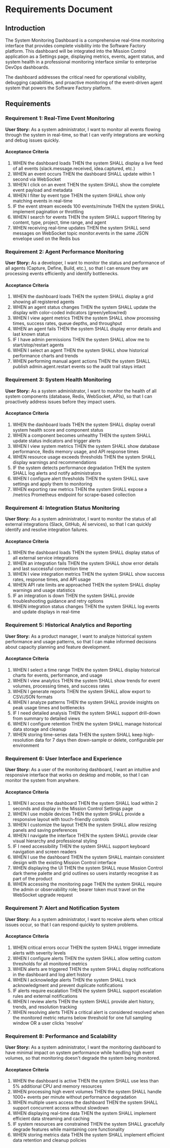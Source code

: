 # Requirements Document

## Introduction

The System Monitoring Dashboard is a comprehensive real-time monitoring interface that provides complete visibility into the Software Factory platform. This dashboard will be integrated into the Mission Control application as a Settings page, displaying metrics, events, agent status, and system health in a professional monitoring interface similar to enterprise DevOps dashboards.

The dashboard addresses the critical need for operational visibility, debugging capabilities, and proactive monitoring of the event-driven agent system that powers the Software Factory platform.

## Requirements

### Requirement 1: Real-Time Event Monitoring

**User Story:** As a system administrator, I want to monitor all events flowing through the system in real-time, so that I can verify integrations are working and debug issues quickly.

#### Acceptance Criteria

1. WHEN the dashboard loads THEN the system SHALL display a live feed of all events (slack.message.received, idea.captured, etc.)
2. WHEN an event occurs THEN the dashboard SHALL update within 1 second via WebSocket
3. WHEN I click on an event THEN the system SHALL show the complete event payload and metadata
4. WHEN I filter by event type THEN the system SHALL show only matching events in real-time
5. IF the event stream exceeds 100 events/minute THEN the system SHALL implement pagination or throttling
6. WHEN I search for events THEN the system SHALL support filtering by content, type, project, time range, and agent
7. WHEN receiving real-time updates THEN the system SHALL send messages on WebSocket topic monitor.events in the same JSON envelope used on the Redis bus

### Requirement 2: Agent Performance Monitoring

**User Story:** As a developer, I want to monitor the status and performance of all agents (Capture, Define, Build, etc.), so that I can ensure they are processing events efficiently and identify bottlenecks.

#### Acceptance Criteria

1. WHEN the dashboard loads THEN the system SHALL display a grid showing all registered agents
2. WHEN an agent status changes THEN the system SHALL update the display with color-coded indicators (green/yellow/red)
3. WHEN I view agent metrics THEN the system SHALL show processing times, success rates, queue depths, and throughput
4. WHEN an agent fails THEN the system SHALL display error details and last known status
5. IF I have admin permissions THEN the system SHALL allow me to start/stop/restart agents
6. WHEN I select an agent THEN the system SHALL show historical performance charts and trends
7. WHEN performing manual agent actions THEN the system SHALL publish admin.agent.restart events so the audit trail stays intact

### Requirement 3: System Health Monitoring

**User Story:** As a system administrator, I want to monitor the health of all system components (database, Redis, WebSocket, APIs), so that I can proactively address issues before they impact users.

#### Acceptance Criteria

1. WHEN the dashboard loads THEN the system SHALL display overall system health score and component status
2. WHEN a component becomes unhealthy THEN the system SHALL update status indicators and trigger alerts
3. WHEN I view system metrics THEN the system SHALL show database performance, Redis memory usage, and API response times
4. WHEN resource usage exceeds thresholds THEN the system SHALL display warnings and recommendations
5. IF the system detects performance degradation THEN the system SHALL log alerts and notify administrators
6. WHEN I configure alert thresholds THEN the system SHALL save settings and apply them to monitoring
7. WHEN exporting raw metrics THEN the system SHALL expose a /metrics Prometheus endpoint for scrape-based collection

### Requirement 4: Integration Status Monitoring

**User Story:** As a system administrator, I want to monitor the status of all external integrations (Slack, GitHub, AI services), so that I can quickly identify and resolve integration failures.

#### Acceptance Criteria

1. WHEN the dashboard loads THEN the system SHALL display status of all external service integrations
2. WHEN an integration fails THEN the system SHALL show error details and last successful connection time
3. WHEN I view integration metrics THEN the system SHALL show success rates, response times, and API usage
4. WHEN API rate limits are approached THEN the system SHALL display warnings and usage statistics
5. IF an integration is down THEN the system SHALL provide troubleshooting guidance and retry options
6. WHEN integration status changes THEN the system SHALL log events and update displays in real-time

### Requirement 5: Historical Analytics and Reporting

**User Story:** As a product manager, I want to analyze historical system performance and usage patterns, so that I can make informed decisions about capacity planning and feature development.

#### Acceptance Criteria

1. WHEN I select a time range THEN the system SHALL display historical charts for events, performance, and usage
2. WHEN I view analytics THEN the system SHALL show trends for event volumes, processing times, and success rates
3. WHEN I generate reports THEN the system SHALL allow export to CSV/JSON formats
4. WHEN I analyze patterns THEN the system SHALL provide insights on peak usage times and bottlenecks
5. IF I need detailed analysis THEN the system SHALL support drill-down from summary to detailed views
6. WHEN I configure retention THEN the system SHALL manage historical data storage and cleanup
7. WHEN storing time-series data THEN the system SHALL keep high-resolution data for 7 days then down-sample or delete, configurable per environment

### Requirement 6: User Interface and Experience

**User Story:** As a user of the monitoring dashboard, I want an intuitive and responsive interface that works on desktop and mobile, so that I can monitor the system from anywhere.

#### Acceptance Criteria

1. WHEN I access the dashboard THEN the system SHALL load within 2 seconds and display in the Mission Control Settings page
2. WHEN I use mobile devices THEN the system SHALL provide a responsive layout with touch-friendly controls
3. WHEN I customize the layout THEN the system SHALL allow resizing panels and saving preferences
4. WHEN I navigate the interface THEN the system SHALL provide clear visual hierarchy and professional styling
5. IF I need accessibility THEN the system SHALL support keyboard navigation and screen readers
6. WHEN I use the dashboard THEN the system SHALL maintain consistent design with the existing Mission Control interface
7. WHEN displaying the UI THEN the system SHALL reuse Mission Control dark theme palette and grid outlines so users instantly recognise it as part of the product
8. WHEN accessing the monitoring page THEN the system SHALL require the admin or observability role; bearer token must travel on the WebSocket upgrade request

### Requirement 7: Alert and Notification System

**User Story:** As a system administrator, I want to receive alerts when critical issues occur, so that I can respond quickly to system problems.

#### Acceptance Criteria

1. WHEN critical errors occur THEN the system SHALL trigger immediate alerts with severity levels
2. WHEN I configure alerts THEN the system SHALL allow setting custom thresholds for all monitored metrics
3. WHEN alerts are triggered THEN the system SHALL display notifications in the dashboard and log alert history
4. WHEN I acknowledge alerts THEN the system SHALL track acknowledgment and prevent duplicate notifications
5. IF alerts require escalation THEN the system SHALL support escalation rules and external notifications
6. WHEN I review alerts THEN the system SHALL provide alert history, trends, and resolution tracking
7. WHEN resolving alerts THEN a critical alert is considered resolved when the monitored metric returns below threshold for one full sampling window OR a user clicks 'resolve'

### Requirement 8: Performance and Scalability

**User Story:** As a system administrator, I want the monitoring dashboard to have minimal impact on system performance while handling high event volumes, so that monitoring doesn't degrade the system being monitored.

#### Acceptance Criteria

1. WHEN the dashboard is active THEN the system SHALL use less than 5% additional CPU and memory resources
2. WHEN processing high event volumes THEN the system SHALL handle 1000+ events per minute without performance degradation
3. WHEN multiple users access the dashboard THEN the system SHALL support concurrent access without slowdown
4. WHEN displaying real-time data THEN the system SHALL implement efficient data streaming and caching
5. IF system resources are constrained THEN the system SHALL gracefully degrade features while maintaining core functionality
6. WHEN storing metrics data THEN the system SHALL implement efficient data retention and cleanup policies